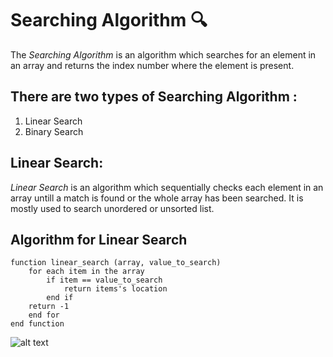 # **Searching Algorithm**  :mag:

The *Searching* *Algorithm* is an algorithm which searches for an element in an array and returns the index number where the element is present. 


## There are two types of Searching Algorithm :
1. Linear Search
2. Binary Search


## **Linear Search:** 
*Linear Search* is an algorithm which sequentially checks each element in an array untill a match is found or the whole array has been searched. It is mostly used to search unordered or unsorted list.

## **Algorithm for Linear Search**
```
function linear_search (array, value_to_search)
    for each item in the array
        if item == value_to_search
            return items's location
        end if
    return -1
    end for
end function
```
![alt text](https://2.bp.blogspot.com/-HbIqsxVbYzg/WelyE3i34zI/AAAAAAAAJbo/SM7c1bcVDXwmcMjRWIsXmh4OVca6GOEmQCLcBGAs/w1200-h630-p-k-no-nu/Linear-Search.png "Linear Search")